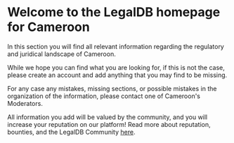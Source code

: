 <!-- TITLE: Cameroon -->
<!-- SUBTITLE: Welcome to the legalDB home of Cameroon -->

# Welcome to the LegalDB homepage for Cameroon

In this section you will find all relevant information regarding the regulatory and juridical landscape of Cameroon.

While we hope you can find what you are looking for, if this is not the case, please create an account and add anything that you may find to be missing.

For any case any mistakes, missing sections, or possible mistakes in the organization of the information, please contact one of Cameroon's Moderators.

All information you add will be valued by the community, and you will increase your reputation on our platform! Read more about reputation, bounties, and the LegalDB Community [here](http://legaldb.herokuapp.com/legaldb/community).
